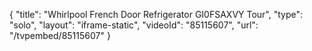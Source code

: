 {
    "title": "Whirlpool French Door Refrigerator GI0FSAXVY Tour",
    "type": "solo",
    "layout": "iframe-static",
    "videoId": "85115607",
    "url": "\/tvpembed\/85115607"
}
